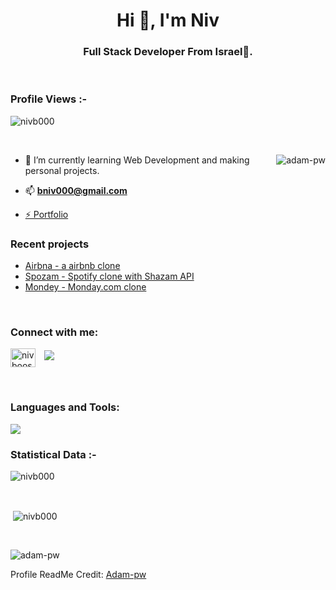 <h1 align="center">Hi 👋, I'm Niv</h1>
<h3 align="center">Full Stack Developer From Israel🌟.</h3>

<br>

<p align="right"> <h3>Profile Views :-</h3> <img src="https://komarev.com/ghpvc/?username=nivb000&label=Profile%20views&color=0e75b6&style=flat"
    alt="nivb000" /> 
  </p>

<br>

<p><img align="right" src="https://github.com/Adam-pw/Adam-pw/blob/main/animation_500_kxa883sd.gif" alt="adam-pw" /></p>


- 🌱 I’m currently learning Web Development and making personal projects.

- 📫 **bniv000@gmail.com**

- <a href="https://nivb.netlify.app" target="_blank">⚡ Portfolio</a>

### Recent projects

- [Airbna - a airbnb clone](https://github.com/nivb000/sprint4-frontend)
- [Spozam - Spotify clone with Shazam API](https://github.com/nivb000/spozam)
- [Mondey - Monday.com clone](https://mondey.up.railway.app/)

<br>

<h3 align="left">Connect with me:</h3>
<p align="left">
	<a href="https://www.linkedin.com/in/niv-booskila-8095781ba/" target="blank">
		<img align="center" src="https://img.icons8.com/doodle/40/000000/linkedin--v2.png" alt="niv booskila" height="30" width="40" /></a>
	<a style="margin-left: 10px;" target="_blank" href="https://stackoverflow.com/users/9758104/niv">
		<img src="https://img.icons8.com/external-tal-revivo-color-tal-revivo/40/000000/external-stack-overflow-is-a-question-and-answer-site-for-professional-logo-color-tal-revivo.png"></a>
</p>

<br>

<h3 align="left">Languages and Tools:</h3>
<img src="https://skillicons.dev/icons?i=react,nextjs,vuejs,angular,redux,nodejs,express,mongodb,postgresql,scss,tailwindcss,html,css,javascript,typescript,python&perline=7" />


<br>

<h3>Statistical Data :-</h3>
<p><img align="center"
    src="https://github-readme-stats.vercel.app/api/top-langs?username=nivb000&show_icons=true&locale=en&bg_color=0d1117&text_color=ffffff&layout=compact"
    alt="nivb000" 
    bg_color=#808080/></p>

<br>

<p>&nbsp;<img align="center" src="https://github-readme-stats.vercel.app/api?username=nivb000&show_icons=true&locale=en&bg_color=0d1117&text_color=ffffff&repo=convoychat"
    alt="nivb000" /></p>

<br>

<p><img align="center" src="https://github-readme-streak-stats.herokuapp.com/?user=Adam-pw&theme=dark&background=0d1117&date_format=M%20j%5B%2C%20Y%5D" alt="adam-pw" /></p>


Profile ReadMe Credit: [Adam-pw](https://github.com/Adam-pw)
